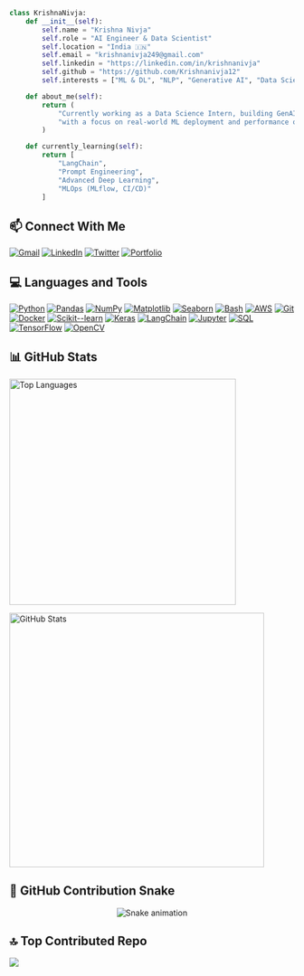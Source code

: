 ```python
class KrishnaNivja:
    def __init__(self):
        self.name = "Krishna Nivja"
        self.role = "AI Engineer & Data Scientist"
        self.location = "India 🇮🇳"
        self.email = "krishnanivja249@gmail.com"
        self.linkedin = "https://linkedin.com/in/krishnanivja"
        self.github = "https://github.com/Krishnanivja12"
        self.interests = ["ML & DL", "NLP", "Generative AI", "Data Science","Open Source", "AI Projects"]

    def about_me(self):
        return (
            "Currently working as a Data Science Intern, building GenAI and LLM-based solutions "
            "with a focus on real-world ML deployment and performance optimization."
        )

    def currently_learning(self):
        return [
            "LangChain", 
            "Prompt Engineering", 
            "Advanced Deep Learning", 
            "MLOps (MLflow, CI/CD)"
        ]
```
## 📫 Connect With Me

[![Gmail](https://img.shields.io/badge/Gmail-Email-%23D14836?style=flat-square&logo=gmail&logoColor=white)](mailto:krishnanivja249@gmail.com)
[![LinkedIn](https://img.shields.io/badge/LinkedIn-Connect-%230077B5.svg?style=flat-square&logo=linkedin&logoColor=white)](https://www.linkedin.com/in/krishnanivja/)
[![Twitter](https://img.shields.io/badge/X-Follow-%23000000.svg?style=flat-square&logo=x&logoColor=white)](https://twitter.com/nivja13838)
[![Portfolio](https://img.shields.io/badge/Portfolio-Visit-%23purple?style=flat-square&logo=vercel&logoColor=white)](https://portfolio-website-two-coral-71.vercel.app)

## 💻 Languages and Tools

[![Python](https://img.shields.io/badge/Python-3776AB?style=for-the-badge&logo=python&logoColor=white)](https://www.python.org)
[![Pandas](https://img.shields.io/badge/Pandas-150458?style=for-the-badge&logo=pandas&logoColor=white)](https://pandas.pydata.org/)
[![NumPy](https://img.shields.io/badge/NumPy-013243?style=for-the-badge&logo=numpy&logoColor=white)](https://numpy.org/)
[![Matplotlib](https://img.shields.io/badge/Matplotlib-11557C?style=for-the-badge&logo=python&logoColor=white)](https://matplotlib.org/)
[![Seaborn](https://img.shields.io/badge/Seaborn-3776AB?style=for-the-badge&logo=python&logoColor=white)](https://seaborn.pydata.org/)
[![Bash](https://img.shields.io/badge/Bash-4EAA25?style=for-the-badge&logo=gnu-bash&logoColor=white)](https://www.gnu.org/software/bash/)
[![AWS](https://img.shields.io/badge/AWS-FF9900?style=for-the-badge&logo=amazon-aws&logoColor=white)](https://aws.amazon.com/)
[![Git](https://img.shields.io/badge/Git-F05032?style=for-the-badge&logo=git&logoColor=white)](https://git-scm.com/)
[![Docker](https://img.shields.io/badge/Docker-2496ED?style=for-the-badge&logo=docker&logoColor=white)](https://www.docker.com/)
[![Scikit--learn](https://img.shields.io/badge/Scikit--learn-F7931E?style=for-the-badge&logo=scikit-learn&logoColor=white)](https://scikit-learn.org/)
[![Keras](https://img.shields.io/badge/Keras-D00000?style=for-the-badge&logo=keras&logoColor=white)](https://keras.io/)
[![LangChain](https://img.shields.io/badge/LangChain-0052CC?style=for-the-badge&logo=python&logoColor=white)](https://www.langchain.com/)
[![Jupyter](https://img.shields.io/badge/Jupyter-F37626?style=for-the-badge&logo=jupyter&logoColor=white)](https://jupyter.org/)
[![SQL](https://img.shields.io/badge/SQL-003B57?style=for-the-badge&logo=sqlite&logoColor=white)](https://www.w3schools.com/sql/)
[![TensorFlow](https://img.shields.io/badge/TensorFlow-FF6F00?style=for-the-badge&logo=tensorflow&logoColor=white)](https://www.tensorflow.org/)
[![OpenCV](https://img.shields.io/badge/OpenCV-5C3EE8?style=for-the-badge&logo=opencv&logoColor=white)](https://opencv.org/)

## 📊 GitHub Stats

<p align="left">
  <!-- 🧠 Top Languages -->
  <img 
    src="https://github-readme-stats.vercel.app/api/top-langs/?username=krishnanivja12&layout=compact&langs_count=6&theme=tokyonight&bg_color=00000000" 
    alt="Top Languages"
    width="400px"
  />
  <br/>

  <!-- 🛠 GitHub Stats -->
  <img 
    src="https://github-readme-stats.vercel.app/api?username=krishnanivja12&show_icons=true&count_private=true&theme=tokyonight&bg_color=00000000"
    alt="GitHub Stats"
    width="450px"
  />
  <br/>



<h2 align="left">🐍 GitHub Contribution Snake</h2>

<div align="center">
  <img src="https://profile-readme-generator.com/assets/snake.svg" alt="Snake animation" />
</div>

## 🔝 Top Contributed Repo

![](https://github-contributor-stats.vercel.app/api?username=Krishnanivja12&limit=5&theme=tokyonight&combine_all_yearly_contributions=true)





